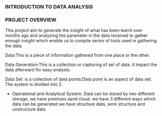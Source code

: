 ### INTRODUCTION TO DATA ANALYSIS 

### PROJECT OVERVIEW 
This project aim to generate the insight of what has been learnt over months ago and analyzing the parameter in the data received to gather enough insight which enable us to compile series of tools used in gathering the data.

Data:This is a piece of information gathered from one place or the other. 

Data Generation:This is a collection or capturing of set of data. it impact the data afterward for easy analysis.

Data Set: is a collection of data points.Data point is an aspect of data set. The system is divided into 2.

+ Operational and Analytical System. Data can be stored by two different storage, we have  premises aand cloud. we have 3 different ways which data can be generated we have structure data, semi structure and unstructure data
